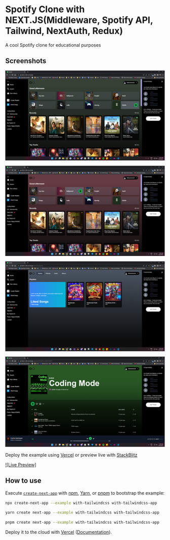 # Spotify Clone with NEXT.JS(Middleware, Spotify API, Tailwind, NextAuth, Redux)


A cool Spotify clone for educational purposes

## Screenshots


![alt text](https://github.com/hafis11/spotifycln/blob/92bfa36d7c1ac303698bc71c8a3694a4d9102e85/public/screenshot/Screenshot1.png?raw=true)

![alt text](https://github.com/hafis11/spotifycln/blob/92bfa36d7c1ac303698bc71c8a3694a4d9102e85/public/screenshot/Screenshot2.png?raw=true)

![alt text](https://github.com/hafis11/spotifycln/blob/92bfa36d7c1ac303698bc71c8a3694a4d9102e85/public/screenshot/Screenshot3.png?raw=true)

![alt text](https://github.com/hafis11/spotifycln/blob/92bfa36d7c1ac303698bc71c8a3694a4d9102e85/public/screenshot/Screenshot4.png?raw=true)

Deploy the example using [Vercel](https://vercel.com?utm_source=github&utm_medium=readme&utm_campaign=next-example) or preview live with [StackBlitz](https://stackblitz.com/github/vercel/next.js/tree/canary/examples/with-tailwindcss)


[![Live Preview]](https://spotifycln-o6br.vercel.app)

## How to use

Execute [`create-next-app`](https://github.com/vercel/next.js/tree/canary/packages/create-next-app) with [npm](https://docs.npmjs.com/cli/init), [Yarn](https://yarnpkg.com/lang/en/docs/cli/create/), or [pnpm](https://pnpm.io) to bootstrap the example:

```bash
npx create-next-app --example with-tailwindcss with-tailwindcss-app
```

```bash
yarn create next-app --example with-tailwindcss with-tailwindcss-app
```

```bash
pnpm create next-app --example with-tailwindcss with-tailwindcss-app
```

Deploy it to the cloud with [Vercel](https://vercel.com/new?utm_source=github&utm_medium=readme&utm_campaign=next-example) ([Documentation](https://nextjs.org/docs/deployment)).
